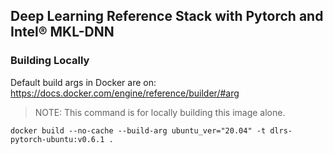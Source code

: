 ## Deep Learning Reference Stack with Pytorch and Intel® MKL-DNN

### Building Locally

Default build args in Docker are on: https://docs.docker.com/engine/reference/builder/#arg

>NOTE: This command is for locally building this image alone.

```
docker build --no-cache --build-arg ubuntu_ver="20.04" -t dlrs-pytorch-ubuntu:v0.6.1 .
```
